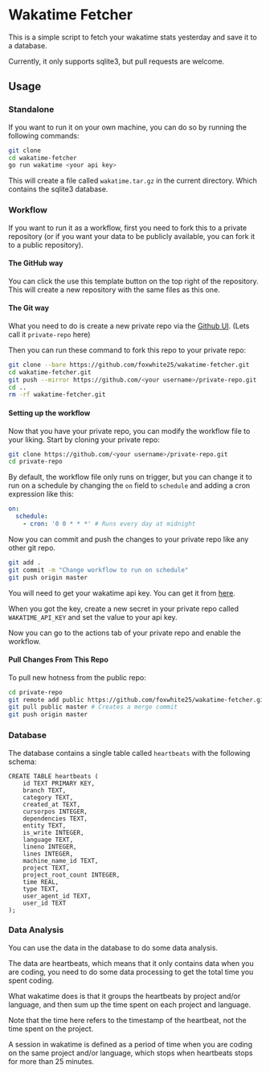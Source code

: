# Wakatime Fetcher

This is a simple script to fetch your wakatime stats yesterday and save it to a database.

Currently, it only supports sqlite3, but pull requests are welcome.

## Usage

### Standalone

If you want to run it on your own machine, you can do so by running the following commands:

```bash
git clone
cd wakatime-fetcher
go run wakatime <your api key>
```

This will create a file called `wakatime.tar.gz` in the current directory. Which contains the sqlite3 database.

### Workflow

If you want to run it as a workflow, first you need to fork this to a private repository (or if you want your data to be publicly available, you can fork it to a public repository).

#### The GitHub way

You can click the use this template button on the top right of the repository. This will create a new repository with the same files as this one.

#### The Git way

What you need to do is create a new private repo via the [Github UI](https://github.com/new). (Lets call it `private-repo` here)

Then you can run these command to fork this repo to your private repo:

```bash
git clone --bare https://github.com/foxwhite25/wakatime-fetcher.git
cd wakatime-fetcher.git
git push --mirror https://github.com/<your username>/private-repo.git
cd ..
rm -rf wakatime-fetcher.git
```

#### Setting up the workflow
Now that you have your private repo, you can modify the workflow file to your liking. Start by cloning your private repo:

```bash
git clone https://github.com/<your username>/private-repo.git
cd private-repo
```

By default, the workflow file only runs on trigger, but you can change it to run on a schedule by changing the `on` field to `schedule` and adding a cron expression like this:

```yaml
on:
  schedule:
    - cron: '0 0 * * *' # Runs every day at midnight
```

Now you can commit and push the changes to your private repo like any other git repo.

```bash
git add .
git commit -m "Change workflow to run on schedule"
git push origin master
```

You will need to get your wakatime api key. You can get it from [here](https://wakatime.com/api-key). 

When you got the key, create a new secret in your private repo called `WAKATIME_API_KEY` and set the value to your api key.

Now you can go to the actions tab of your private repo and enable the workflow.

#### Pull Changes From This Repo
To pull new hotness from the public repo:
```bash
cd private-repo
git remote add public https://github.com/foxwhite25/wakatime-fetcher.git
git pull public master # Creates a merge commit
git push origin master
```

### Database

The database contains a single table called `heartbeats` with the following schema:

```sqlite
CREATE TABLE heartbeats (
    id TEXT PRIMARY KEY,
    branch TEXT, 
    category TEXT, 
    created_at TEXT,
    cursorpos INTEGER, 
    dependencies TEXT,
    entity TEXT, 
    is_write INTEGER, 
    language TEXT, 
    lineno INTEGER, 
    lines INTEGER, 
    machine_name_id TEXT, 
    project TEXT, 
    project_root_count INTEGER, 
    time REAL, 
    type TEXT, 
    user_agent_id TEXT, 
    user_id TEXT
);
```

### Data Analysis

You can use the data in the database to do some data analysis. 

The data are heartbeats, which means that it only contains data when you are coding, you need to do some data processing to get the total time you spent coding.

What wakatime does is that it groups the heartbeats by project and/or language, and then sum up the time spent on each project and language.

Note that the time here refers to the timestamp of the heartbeat, not the time spent on the project.

A session in wakatime is defined as a period of time when you are coding on the same project and/or language, which stops when heartbeats stops for more than 25 minutes.